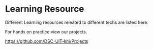 
# Learning Resource

Different Learning resources releated to different techs are listed here.

For hands on practice view our projects.

https://github.com/DSC-UIT-khi/Projects

